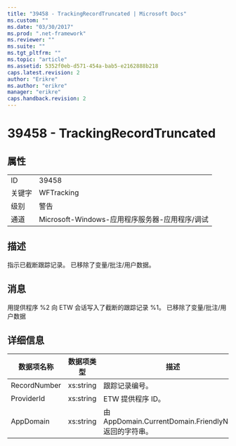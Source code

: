 ```yaml
---
title: "39458 - TrackingRecordTruncated | Microsoft Docs"
ms.custom: ""
ms.date: "03/30/2017"
ms.prod: ".net-framework"
ms.reviewer: ""
ms.suite: ""
ms.tgt_pltfrm: ""
ms.topic: "article"
ms.assetid: 5352f0eb-d571-454a-bab5-e2162888b218
caps.latest.revision: 2
author: "Erikre"
ms.author: "erikre"
manager: "erikre"
caps.handback.revision: 2
---
```

# 39458 - TrackingRecordTruncated
## 属性  
  
|||  
|-|-|  
|ID|39458|  
|关键字|WFTracking|  
|级别|警告|  
|通道|Microsoft\-Windows\-应用程序服务器\-应用程序\/调试|  
  
## 描述  
 指示已截断跟踪记录。  已移除了变量\/批注\/用户数据。  
  
## 消息  
 用提供程序 %2 向 ETW 会话写入了截断的跟踪记录 %1。  已移除了变量\/批注\/用户数据  
  
## 详细信息  
  
|数据项名称|数据项类型|描述|  
|-----------|-----------|--------|  
|RecordNumber|xs:string|跟踪记录编号。|  
|ProviderId|xs:string|ETW 提供程序 ID。|  
|AppDomain|xs:string|由 AppDomain.CurrentDomain.FriendlyName 返回的字符串。|
